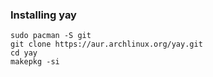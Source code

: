 ### Installing yay
```
sudo pacman -S git
git clone https://aur.archlinux.org/yay.git
cd yay
makepkg -si
```